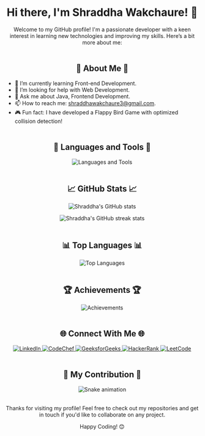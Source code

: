 <h1 align="center">Hi there, I'm Shraddha Wakchaure! 👋</h1>

<p align="center">Welcome to my GitHub profile! I'm a passionate developer with a keen interest in learning new technologies and improving my skills. Here’s a bit more about me:</p>

<p align="center">
  <img src="https://user-images.githubusercontent.com/74038190/212284100-561aa473-3905-4a80-b561-0d28506553ee.gif" width="100%" height="4">
</p>

<h2 align="center">🌟 About Me 🌟</h2>

- 🌱 I’m currently learning Front-end Development.
- 🤝 I’m looking for help with Web Development.
- 💬 Ask me about Java, Frontend Development.
- 📫 How to reach me: [shraddhawakchaure3@gmail.com](mailto:shraddhawakchaure3@gmail.com).
- 🎮 Fun fact: I have developed a Flappy Bird Game with optimized collision detection!

<p align="center">
  <img src="https://user-images.githubusercontent.com/74038190/212284100-561aa473-3905-4a80-b561-0d28506553ee.gif" width="100%" height="4">
</p>

<h2 align="center">🔧 Languages and Tools 🔧</h2>

<p align="center">
  <img src="https://skillicons.dev/icons?i=java,js,html,css,mysql,mongodb,python,androidstudio,kotlin,linux,git,firebase" alt="Languages and Tools">
</p>

<p align="center">
  <img src="https://user-images.githubusercontent.com/74038190/212284100-561aa473-3905-4a80-b561-0d28506553ee.gif" width="100%" height="4">
</p>

<h2 align="center">📈 GitHub Stats 📈</h2>

<p align="center">
  <img src="https://github-readme-stats.vercel.app/api?username=Shraddhawakchaure3&show_icons=true&theme=radical" alt="Shraddha's GitHub stats">
</p>

<p align="center">
  <img src="https://github-readme-streak-stats.herokuapp.com/?user=Shraddhawakchaure3&theme=radical" alt="Shraddha's GitHub streak stats">
</p>

<p align="center">
  <img src="https://user-images.githubusercontent.com/74038190/212284100-561aa473-3905-4a80-b561-0d28506553ee.gif" width="100%" height="4">
</p>

<h2 align="center">📊 Top Languages 📊</h2>

<p align="center">
  <img src="https://github-readme-stats.vercel.app/api/top-langs/?username=Shraddhawakchaure3&layout=compact&theme=radical" alt="Top Languages">
</p>

<p align="center">
  <img src="https://user-images.githubusercontent.com/74038190/212284100-561aa473-3905-4a80-b561-0d28506553ee.gif" width="100%" height="4">
</p>

<h2 align="center">🏆 Achievements 🏆</h2>

<p align="center">
  <img src="https://github-profile-trophy.vercel.app/?username=Shraddhawakchaure3&theme=radical" alt="Achievements">
</p>

<p align="center">
  <img src="https://user-images.githubusercontent.com/74038190/212284100-561aa473-3905-4a80-b561-0d28506553ee.gif" width="100%" height="4">
</p>

<h2 align="center">🌐 Connect With Me 🌐</h2>

<p align="center">
  <a href="https://www.linkedin.com/in/shraddhavilaswakchaure/" target="_blank">
    <img src="https://img.shields.io/badge/LinkedIn-0A66C2?style=for-the-badge&logo=linkedin&logoColor=white" alt="LinkedIn">
  </a>
  <a href="https://www.codechef.com/users/shraddha_wak20" target="_blank">
    <img src="https://img.shields.io/badge/CodeChef-5B4638?style=for-the-badge&logo=codechef&logoColor=white" alt="CodeChef">
  </a>
  <a href="https://www.geeksforgeeks.org/user/shraddha_wak20/" target="_blank">
    <img src="https://img.shields.io/badge/GeeksforGeeks-0F9D58?style=for-the-badge&logo=geeksforgeeks&logoColor=white" alt="GeeksforGeeks">
  </a>
  <a href="https://www.hackerrank.com/profile/shraddha_wak20" target="_blank">
    <img src="https://img.shields.io/badge/HackerRank-2EC866?style=for-the-badge&logo=hackerrank&logoColor=white" alt="HackerRank">
  </a>
  <a href="https://leetcode.com/u/shraddha_wak20/" target="_blank">
    <img src="https://img.shields.io/badge/LeetCode-FFA116?style=for-the-badge&logo=leetcode&logoColor=white" alt="LeetCode">
  </a>
</p>

<p align="center">
  <img src="https://user-images.githubusercontent.com/74038190/212284100-561aa473-3905-4a80-b561-0d28506553ee.gif" width="100%" height="4">
</p>

<h2 align="center">🎉 My Contribution 🎉</h2>

<p align="center">
  <img src="https://raw.githubusercontent.com/Shraddhawakchaure3/Shraddhawakchaure3/output/github-contribution-grid-snake.svg" alt="Snake animation">
</p>

<p align="center">
  <img src="https://user-images.githubusercontent.com/74038190/212284100-561aa473-3905-4a80-b561-0d28506553ee.gif" width="100%" height="4">
</p>

<p align="center">Thanks for visiting my profile! Feel free to check out my repositories and get in touch if you'd like to collaborate on any project.</p>

<p align="center">Happy Coding! 😊</p>
